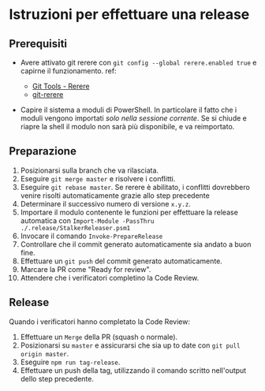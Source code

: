 # Istruzioni per effettuare una release

## Prerequisiti

- Avere attivato git rerere con `git config --global rerere.enabled true` e capirne il funzionamento. ref:
  - [Git Tools - Rerere](https://git-scm.com/book/en/v2/Git-Tools-Rerere)
  - [git-rerere](https://git-scm.com/docs/git-rerere)

- Capire il sistema a moduli di PowerShell. In particolare il fatto che i moduli vengono importati
  _solo nella sessione corrente_. Se si chiude e riapre la shell il modulo non sarà più disponibile, e va reimportato.

## Preparazione

1. Posizionarsi sulla branch che va rilasciata.
1. Eseguire `git merge master` e risolvere i conflitti.
1. Eseguire `git rebase master`. Se rerere è abilitato, i conflitti dovrebbero venire risolti automaticamente grazie
   allo step precedente
1. Determinare il successivo numero di versione `x.y.z`.
1. Importare il modulo contenente le funzioni per effettuare la release automatica con `Import-Module -PassThru ./.release/StalkerReleaser.psm1`
1. Invocare il comando `Invoke-PrepareRelease`
1. Controllare che il commit generato automaticamente sia andato a buon fine.
1. Effettuare un `git push` del commit generato automaticamente.
1. Marcare la PR come "Ready for review".
1. Attendere che i verificatori completino la Code Review.

## Release

Quando i verificatori hanno completato la Code Review:

1. Effettuare un `Merge` della PR (squash o normale).
1. Posizionarsi su `master` e assicurarsi che sia up to date con `git pull origin master`.
1. Eseguire `npm run tag-release`.
1. Effettuare un push della tag, utilizzando il comando scritto nell'output dello step precedente.
